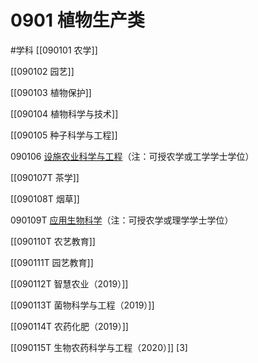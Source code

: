 # 0901 植物生产类
#学科
[[090101 农学]]

[[090102 园艺]]

[[090103 植物保护]]

[[090104 植物科学与技术]]

[[090105 种子科学与工程]]

090106 [设施农业科学与工程](https://baike.baidu.com/item/%E8%AE%BE%E6%96%BD%E5%86%9C%E4%B8%9A%E7%A7%91%E5%AD%A6%E4%B8%8E%E5%B7%A5%E7%A8%8B/4547297)（注：可授农学或工学学士学位）

[[090107T 茶学]]

[[090108T 烟草]]

090109T [应用生物科学](https://baike.baidu.com/item/%E5%BA%94%E7%94%A8%E7%94%9F%E7%89%A9%E7%A7%91%E5%AD%A6/5730392)（注：可授农学或理学学士学位）

[[090110T 农艺教育]]

[[090111T 园艺教育]]

[[090112T 智慧农业（2019）]]

[[090113T 菌物科学与工程（2019）]]

[[090114T 农药化肥（2019）]]

[[090115T 生物农药科学与工程（2020）]] [3]